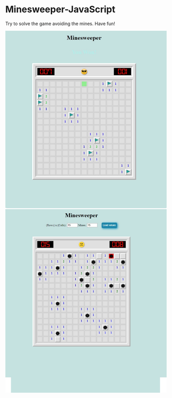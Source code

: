 # Minesweeper-JavaScript

Try to solve the game avoiding the mines.
Have fun!

![](Screenshot/Minesweeper_0.jpg)
![](Screenshot/Minesweeper_1.jpg)
